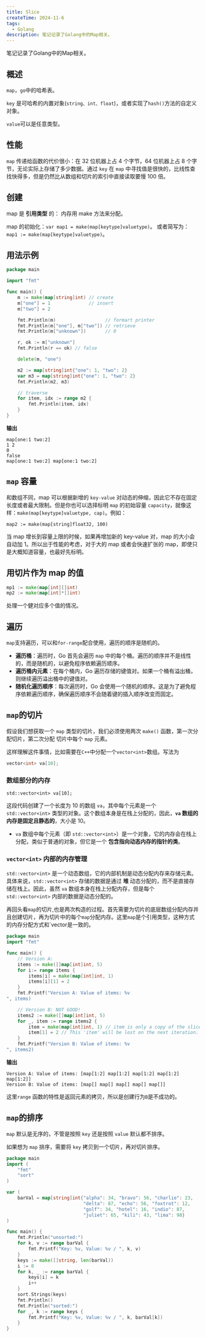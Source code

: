 ```yaml
---
title: Slice
createTime: 2024-11-6
tags:
  - Golang
description: 笔记记录了Golang中的Map相关。
---
```

 笔记记录了Golang中的Map相关。
<!-- more -->

## 概述

`map`，`go`中的哈希表。

`key` 是可哈希的内置对象(`string、int、float`)，或者实现了`hash()`方法的自定义对象。

`value`可以是任意类型。

## 性能

`map` 传递给函数的代价很小：在 32 位机器上占 4 个字节，64 位机器上占 8 个字节，无论实际上存储了多少数据。通过 `key` 在 `map` 中寻找值是很快的，比线性查找快得多，但是仍然比从数组和切片的索引中直接读取要慢 100 倍。

## 创建

map 是 **引用类型** 的： 内存用 make 方法来分配。

map 的初始化：`var map1 = make(map[keytype]valuetype)`。
或者简写为：`map1 := make(map[keytype]valuetype)`。

## 用法示例

```go
package main

import "fmt"

func main() {
	m := make(map[string]int) // create
	m["one"] = 1              // insert
	m["two"] = 2

	fmt.Println(m)                  // formart printer
	fmt.Println(m["one"], m["two"]) // retrieve
	fmt.Println(m["unknown"])       // 0

	r, ok := m["unknown"]
	fmt.Println(r == ok) // false

	delete(m, "one")

	m2 := map[string]int{"one": 1, "two": 2}
	var m3 = map[string]int{"one": 1, "two": 2}
	fmt.Println(m2, m3)

	// traverse
	for item, idx := range m2 {
		fmt.Println(item, idx)
	}
}
```

**输出**

```
map[one:1 two:2]
1 2
0
false
map[one:1 two:2] map[one:1 two:2]
```

## `map` 容量

和数组不同，map 可以根据新增的 `key-value` 对动态的伸缩，因此它不存在固定长度或者最大限制。但是你也可以选择标明 `map` 的初始容量 `capacity`，就像这样：`make(map[keytype]valuetype, cap)`。例如：

```
map2 := make(map[string]float32, 100)
```

当 map 增长到容量上限的时候，如果再增加新的 key-value 对，map 的大小会自动加 1。所以出于性能的考虑，对于大的 map 或者会快速扩张的 map，即使只是大概知道容量，也最好先标明。

## 用切片作为 map 的值

```go
mp1 := make(map[int][]int)
mp2 := make(map[int]*[]int)
```

处理一个健对应多个值的情况。

## 遍历

`map`支持遍历，可以和`for-range`配合使用，遍历的顺序是随机的。

- **遍历桶**：遍历时，Go 首先会遍历 `map` 中的每个桶。遍历的顺序并不是线性的，而是随机的，以避免程序依赖遍历顺序。
- **遍历桶内元素**：在每个桶内，Go 遍历存储的键值对。如果一个桶有溢出桶，则继续遍历溢出桶中的键值对。
- **随机化遍历顺序**：每次遍历时，Go 会使用一个随机的顺序。这是为了避免程序依赖遍历顺序，确保遍历顺序不会随着键的插入顺序改变而固定。

## `map`的切片

假设我们想获取一个 `map` 类型的切片，我们必须使用两次 `make()` 函数，第一次分配切片，第二次分配 切片中每个 `map` 元素。

这样理解这件事情，比如需要在`C++`中分配一个`vector<int>`数组。写法为

```cpp
vector<int> va[10];
```
### 数组部分的内存

`std::vector<int> va[10];`

这段代码创建了一个长度为 10 的数组 `va`，其中每个元素是一个 `std::vector<int>` 类型的对象。这个数组本身是在栈上分配的，因此，**`va` 数组的内存是固定且静态的**，大小是 10。

- `va` 数组中每个元素（即 `std::vector<int>`）是一个对象，它的内存会在栈上分配，类似于普通的对象，但它是一个 **包含指向动态内存的指针的类**。

### `vector<int>` 内部的内存管理

`std::vector<int>` 是一个动态数组，它的内部机制是动态分配内存来存储元素。具体来说，`std::vector<int>` 存储的数据是通过 **堆** 动态分配的，而不是直接存储在栈上。因此，虽然 `va` 数组本身在栈上分配内存，但是每个 `std::vector<int>` 内部的数据是动态分配的。

再回头看`map`的切片,也是两次构造的过程。首先需要为切片的底层数组分配内存并且创建切片，再为切片中的每个`map`分配内存。这里`map`是个引用类型，这种方式的内存分配方式和`vector<int>是一致的。

```go
package main
import "fmt"

func main() {
	// Version A:
	items := make([]map[int]int, 5)
	for i:= range items {
		items[i] = make(map[int]int, 1)
		items[i][1] = 2
	}
	fmt.Printf("Version A: Value of items: %v
", items)

	// Version B: NOT GOOD!
	items2 := make([]map[int]int, 5)
	for _, item := range items2 {
		item = make(map[int]int, 1) // item is only a copy of the slice element.
		item[1] = 2 // This 'item' will be lost on the next iteration.
	}
	fmt.Printf("Version B: Value of items: %v
", items2)
```

**输出**

```
Version A: Value of items: [map[1:2] map[1:2] map[1:2] map[1:2] map[1:2]]
Version B: Value of items: [map[] map[] map[] map[] map[]]
```

这里`range` 函数的特性是返回元素的拷贝，所以是创建行为`B`是不成功的。

## `map`的排序

`map` 默认是无序的，不管是按照 `key` 还是按照 `value` 默认都不排序。

如果想为 `map` 排序，需要将 `key` 拷贝到一个切片，再对切片排序。

```go
package main
import (
	"fmt"
	"sort"
)

var (
	barVal = map[string]int{"alpha": 34, "bravo": 56, "charlie": 23,
							"delta": 87, "echo": 56, "foxtrot": 12,
							"golf": 34, "hotel": 16, "indio": 87,
							"juliet": 65, "kili": 43, "lima": 98}
)

func main() {
	fmt.Println("unsorted:")
	for k, v := range barVal {
		fmt.Printf("Key: %v, Value: %v / ", k, v)
	}
	keys := make([]string, len(barVal))
	i := 0
	for k, _ := range barVal {
		keys[i] = k
		i++
	}
	sort.Strings(keys)
	fmt.Println()
	fmt.Println("sorted:")
	for _, k := range keys {
		fmt.Printf("Key: %v, Value: %v / ", k, barVal[k])
	}
}
```
